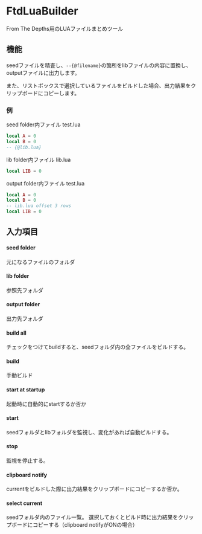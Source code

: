 # FtdLuaBuilder
From The Depths用のLUAファイルまとめツール

## 機能
seedファイルを精査し、`--{@filename}`の箇所をlibファイルの内容に置換し、outputファイルに出力します。

また、リストボックスで選択しているファイルをビルドした場合、出力結果をクリップボードにコピーします。

### 例

seed folder内ファイル test.lua

```lua:test.lua
local A = 0
local B = 0
-- {@lib.lua}
```

lib folder内ファイル lib.lua

```lua:lib.lua
local LIB = 0
```

output folder内ファイル test.lua

```lua:test.lua
local A = 0
local B = 0
-- lib.lua offset 3 rows
local LIB = 0
```
## 入力項目
#### seed folder
元になるファイルのフォルダ

#### lib folder
参照先フォルダ

#### output folder
出力先フォルダ

#### build all
チェックをつけてbuildすると、seedフォルダ内の全ファイルをビルドする。

#### build
手動ビルド

#### start at startup
起動時に自動的にstartするか否か

#### start
seedフォルダとlibフォルダを監視し、変化があれば自動ビルドする。

#### stop
監視を停止する。

#### clipboard notify
currentをビルドした際に出力結果をクリップボードにコピーするか否か。

#### select current
seedフォルダ内のファイル一覧。
選択しておくとビルド時に出力結果をクリップボードにコピーする（clipboard notifyがONの場合）



